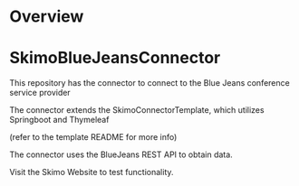 # Overview
# SkimoBlueJeansConnector
This repository has the connector to connect to the Blue Jeans conference service provider

The connector extends the SkimoConnectorTemplate, which utilizes Springboot and Thymeleaf

(refer to the template README for more info)

The connector uses the BlueJeans REST API to obtain data.

Visit the Skimo Website to test functionality.


